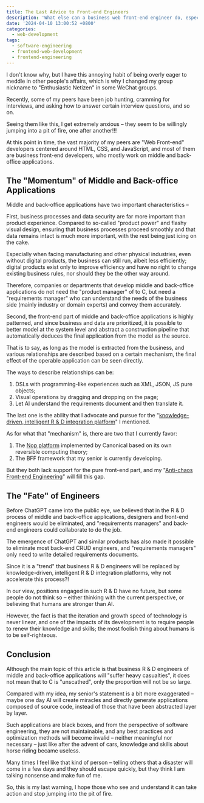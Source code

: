 ```yaml
---
title: The Last Advice to Front-end Engineers
description: 'What else can a business web front-end engineer do, especially in this AI era?'
date: '2024-04-10 13:00:52 +0800'
categories:
  - web-development
tags:
  - software-engineering
  - frontend-web-development
  - frontend-engineering
---
```


I don't know why, but I have this annoying habit of being overly eager to meddle in other people's affairs, which is why I changed my group nickname to "Enthusiastic Netizen" in some WeChat groups.

Recently, some of my peers have been job hunting, cramming for interviews, and asking how to answer certain interview questions, and so on.

Seeing them like this, I get extremely anxious – they seem to be willingly jumping into a pit of fire, one after another!!!

At this point in time, the vast majority of my peers are "Web Front-end" developers centered around HTML, CSS, and JavaScript, and most of them are business front-end developers, who mostly work on middle and back-office applications.

## The "Momentum" of Middle and Back-office Applications

Middle and back-office applications have two important characteristics –

First, business processes and data security are far more important than product experience. Compared to so-called "product power" and flashy visual design, ensuring that business processes proceed smoothly and that data remains intact is much more important, with the rest being just icing on the cake.

Especially when facing manufacturing and other physical industries, even without digital products, the business can still run, albeit less efficiently; digital products exist only to improve efficiency and have no right to change existing business rules, nor should they be the other way around.

Therefore, companies or departments that develop middle and back-office applications do not need the "product manager" of to C, but need a "requirements manager" who can understand the needs of the business side (mainly industry or domain experts) and convey them accurately.

Second, the front-end part of middle and back-office applications is highly patterned, and since business and data are prioritized, it is possible to better model at the system level and abstract a construction pipeline that automatically deduces the final application from the model as the source.

That is to say, as long as the model is extracted from the business, and various relationships are described based on a certain mechanism, the final effect of the operable application can be seen directly.

The ways to describe relationships can be:

1. DSLs with programming-like experiences such as XML, JSON, JS pure objects;
2. Visual operations by dragging and dropping on the page;
3. Let AI understand the requirements document and then translate it.

The last one is the ability that I advocate and pursue for the "[knowledge-driven, intelligent R & D integration platform](/posts/the-effect-of-knowledge-on-efficiency-part-3/)" I mentioned.

As for what that "mechanism" is, there are two that I currently favor:

1. The [Nop platform](https://nop-platform.github.io/) implemented by Canonical based on its own reversible computing theory;
2. The BFF framework that my senior is currently developing.

But they both lack support for the pure front-end part, and my "[Anti-chaos Front-end Engineering](https://ntks.ourai.ws/)" will fill this gap.

## The "Fate" of Engineers

Before ChatGPT came into the public eye, we believed that in the R & D process of middle and back-office applications, designers and front-end engineers would be eliminated, and "requirements managers" and back-end engineers could collaborate to do the job.

The emergence of ChatGPT and similar products has also made it possible to eliminate most back-end CRUD engineers, and "requirements managers" only need to write detailed requirements documents.

Since it is a "trend" that business R & D engineers will be replaced by knowledge-driven, intelligent R & D integration platforms, why not accelerate this process?!

In our view, positions engaged in such R & D have no future, but some people do not think so – either thinking with the current perspective, or believing that humans are stronger than AI.

However, the fact is that the iteration and growth speed of technology is never linear, and one of the impacts of its development is to require people to renew their knowledge and skills; the most foolish thing about humans is to be self-righteous.

## Conclusion

Although the main topic of this article is that business R & D engineers of middle and back-office applications will "suffer heavy casualties", it does not mean that to C is "unscathed", only the proportion will not be so large.

Compared with my idea, my senior's statement is a bit more exaggerated – maybe one day AI will create miracles and directly generate applications composed of source code, instead of those that have been abstracted layer by layer.

Such applications are black boxes, and from the perspective of software engineering, they are not maintainable, and any best practices and optimization methods will become invalid – neither meaningful nor necessary – just like after the advent of cars, knowledge and skills about horse riding became useless.

Many times I feel like that kind of person – telling others that a disaster will come in a few days and they should escape quickly, but they think I am talking nonsense and make fun of me.

So, this is my last warning, I hope those who see and understand it can take action and stop jumping into the pit of fire.